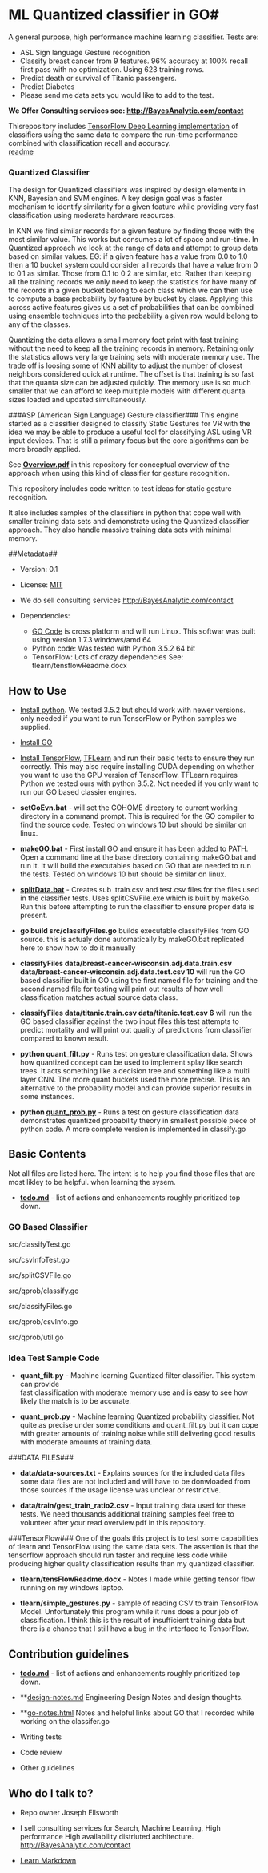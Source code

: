 # ML Quantized classifier in GO#

A general purpose, high performance machine learning
classifier.  Tests are:

   *  ASL Sign language Gesture recognition 
   *  Classify breast cancer from 9 features. 96% accuracy
      at 100% recall first pass with no optimization. Using
      623 training rows.      
   *  Predict death or survival of Titanic passengers. 
   *  Predict Diabetes
   *  Please send me data sets you would like to add 
      to the test.
      
**We Offer Consulting services see: http://BayesAnalytic.com/contact**
      
Thisrepository includes [TensorFlow Deep Learning implementation](tlearn) of 
classifiers using the same data to compare the run-time 
performance combined with classification recall and accuracy.  
[readme](tlearn)

### Quantized Classifier ###
The design for Quantized classifiers was inspired by 
design elements in KNN, Bayesian and SVM engines. 
A key design goal was a faster mechanism to identify 
similarity for a given feature while providing very fast
classification using moderate hardware resources. 

  In KNN we find similar records for a given feature by finding 
  those with the most similar value.  This works but consumes
  a lot of space and run-time.   In Quantized approach 
  we look at the range of data and attempt to 
  group data based on similar values.  EG: if a given
  feature has a value from 0.0 to 1.0 then a 10 bucket system 
  could consider all records that have a value from 0 to 0.1 as 
  similar. Those from 0.1 to 0.2 are similar, etc.  Rather than 
  keeping all the training records we only need to keep 
  the statistics for have many of the records in a given
  bucket belong to 
  each class which we can then use to compute a base probability
  by feature by bucket by class. Applying this across active 
  features gives us a set of probabilities that can be combined
  using ensemble techniques into the probability a given
  row would belong to any of the classes.  
  
  Quantizing the data allows a small memory foot print 
  with fast training without the
  need to keep all the training records in memory. Retaining
  only the statistics allows 
  very large training sets with moderate memory use. 
  The trade off is loosing some of 
  KNN ability to adjust the number of closest neighbors considered 
  quick at runtime.   The offset is that training is so fast that
  the quanta size can be adjusted quickly.  The memory use is so 
  much smaller that we can afford to keep
  multiple models with different quanta sizes loaded and updated
  simultaneously. 


###ASP (American Sign Language) Gesture classifier###
This engine started as a classifier designed to classify Static Gestures for VR with the idea we may be able to produce a useful tool for classifying  ASL using VR input devices.  That is still a primary focus but the core algorithms can be more broadly applied.

See **[Overview.pdf](Overview.pdf)** in this repository for conceptual overview of
the approach when using this kind of classifier for gesture recognition.

This repository includes code written to test ideas for static gesture recognition. 

It also includes samples of the classifiers in python that cope
well with smaller training data sets and demonstrate using 
the Quantized classifier approach.  They also handle
massive training data sets with minimal memory.    

##Metadata##

 * Version: 0.1
 * License: [MIT](https://opensource.org/licenses/MIT)
 * We do sell consulting services http://BayesAnalytic.com/contact
 * Dependencies: 
   
   - [GO Code](https://en.wikipedia.org/wiki/Go_(programming_language)) is
     cross platform and will run Linux.  This softwar was built using 
     version 1.7.3 windows/amd 64
    - Python code: Was tested with Python 3.5.2 64 bit
    - TensorFlow: Lots of crazy dependencies See: tlearn/tensflowReadme.docx 

## How to Use ##
  * [Install python](https://www.python.org/downloads/release/python-352/). We
    tested 3.5.2 but should work with newer versions.
    only needed if you want to run TensorFlow or Python samples we supplied.
  
  * [Install GO](https://golang.org/doc/install)
  
  * [Install TensorFlow](https://www.tensorflow.org/get_started/os_setup), [TFLearn](http://tflearn.org/installation/) and
    run their basic tests to ensure they
    run correctly.  This may also require installing CUDA depending on 
    whether you want to use the GPU version of TensorFlow.  TFLearn requires
    Python we tested ours with python 3.5.2.   Not needed if you only want
    to run our GO based classier engines. 
  
  * **setGoEvn.bat** - will set the GOHOME directory to current working directory
    in a command prompt.  This is required for the GO compiler to find the
    source code. Tested on windows 10 but should be similar on linux.

  * **[makeGO.bat](makeGO.bat)** - First install GO and ensure it has
    been added to PATH.  Open a command line at
    the base directory containing makeGO.bat and run it. It
    will build the executables based on GO that are needed to run 
    the tests. Tested on windows 10 but should be similar on linux.
    

  * **[splitData.bat](splitData.bat)** - Creates sub .train.csv and 
    test.csv files for the files used in the classifier tests. Uses splitCSVFile.exe which is built by makeGo.  Run this before 
    attempting to run the classifier to ensure proper data is present.

    
  * **go build src/classifyFiles.go**
    builds executable classifyFiles from GO source.
    this is actualy done automatically by makeGO.bat
    replicated here to show how to do it manually    
    
  * **classifyFiles data/breast-cancer-wisconsin.adj.data.train.csv 
    data/breast-cancer-wisconsin.adj.data.test.csv 10**
    will run the GO based classifier built in GO using
    the first named file for training and the second named
    file for testing will print out results of how well classification
    matches actual source data class.
    
  * **classifyFiles data/titanic.train.csv data/titanic.test.csv 6**
    will run the GO based classifier against the two input files
    this test attempts to predict mortality and will print out
    quality of predictions from classifier compared to known
    result. 
    
    
  * **python quant_filt.py** - Runs test on gesture classification data.
    Shows how quantized concept can be used to implement 
    splay like search trees.  It acts something like a decision
    tree and something like a multi layer CNN. 
    The more quant buckets used the more precise.  This is an 
    alternative to the probability
    model and can provide superior results in some
    instances.
  
  * **python [quant_prob.py](quant_prob.py)** - Runs a test on
    gesture classification data demonstrates quantized probability
    theory in smallest possible piece of python code.  A more 
    complete version is implemented in classify.go 
        
## Basic Contents ##
Not all files are listed here. The intent is to help 
you find those files that are most likley to be helpful.
when learning the sysem.

* **[todo.md](todo.md)** - list of actions and enhancements roughly
    prioritized top down.
    
### GO Based Classifier ###
  
  src/classifyTest.go
  
  src/csvInfoTest.go
  
  src/splitCSVFile.go 
  
  src/qprob/classify.go
  
  src/classifyFiles.go
  
  src/qprob/csvInfo.go
  
  src/qprob/util.go
  
  
  
 
  
### Idea Test Sample Code ###
* **quant_filt.py**  - Machine learning Quantized filter classifier.  This system can provide  
   fast classification with moderate memory use and is easy to see how likely the match is to
   be accurate.

* **quant_prob.py** - Machine learning Quantized probability classifier. Not quite as precise under
   some conditions and quant_filt.py but it can cope with greater amounts of training noise while
   still delivering good results with moderate amounts of training data.  
 

###DATA FILES###
 * **data/data-sources.txt** - Explains sources for the included data files
   some data files are not included and will have to be donwloaded from
   those sources if the usage license was unclear or restrictive.
   
 * **data/train/gest_train_ratio2.csv** - Input training data used for these tests.  We need thousands additional training samples feel free to volunteer after your read overview.pdf in this repository.


###TensorFlow###
 One of the goals this project is to test some
 capabilities of tlearn and TensorFlow using the 
 same data sets.   The assertion is that the 
 tensorflow approach should run faster and require
 less code while producing higher quality classification
 results than my quantized classifier. 
 
* **tlearn/tensFlowReadme.docx** - Notes I made while getting tensor flow running on my windows laptop.


* **tlearn/simple_gestures.py** - sample of reading CSV to  train TensorFlow Model.
   Unfortunately this program while it runs does a pour job of classification. I think
   this is the result of insufficient training data but there is a chance that I still have
   a bug in the interface to TensorFlow.



## Contribution guidelines ##

* **[todo.md](todo.md)** - list of actions and enhancements roughly
    prioritized top down.

* **[design-notes.md](design-notes.md) Engineering Design Notes and 
  design thoughts.

* **[go-notes.html](go-notes.html) Notes and helpful links about GO that
  I recorded while working on the classifer.go
  
  
* Writing tests
* Code review
* Other guidelines

## Who do I talk to? ##

* Repo owner Joseph Ellsworth
* I sell consulting services for Search, Machine Learning, High performance High availability distriuted architecture.  http://BayesAnalytic.com/contact




* [Learn Markdown](https://bitbucket.org/tutorials/markdowndemo)
